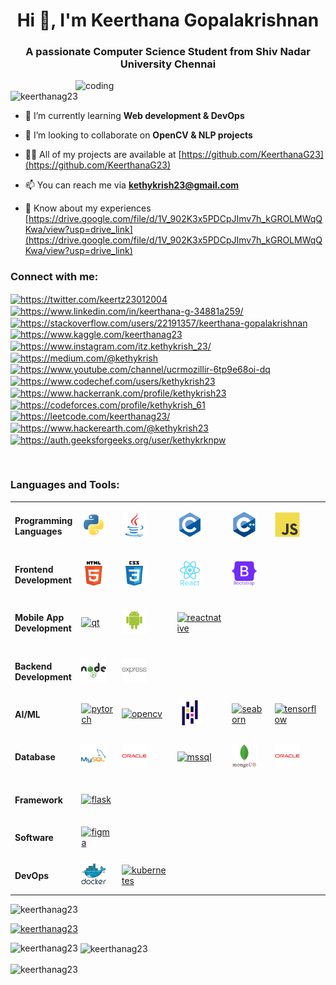 

<h1 align="center">Hi 👋, I'm Keerthana Gopalakrishnan</h1>
<h3 align="center">A passionate Computer Science Student from Shiv Nadar University Chennai</h3>

<img align ="right" alt="coding" width ="400" src="https://cdnb.artstation.com/p/assets/images/images/028/991/999/original/anna-havrylyukh-.gif?1596125112">


<p align="left"> <img src="https://komarev.com/ghpvc/?username=keerthanag23&label=Profile%20views&color=0e75b6&style=flat" alt="keerthanag23" /> </p>

- 🌱 I’m currently learning **Web development & DevOps**

- 👯 I’m looking to collaborate on **OpenCV & NLP projects**

- 👨‍💻 All of my projects are available at [https://github.com/KeerthanaG23](https://github.com/KeerthanaG23)

- 📫 You can reach me  via **kethykrish23@gmail.com**

- 📄 Know about my experiences [https://drive.google.com/file/d/1V_902K3x5PDCpJImv7h_kGROLMWqQKwa/view?usp=drive_link](https://drive.google.com/file/d/1V_902K3x5PDCpJImv7h_kGROLMWqQKwa/view?usp=drive_link)
 
<h3 align="left">Connect with me:</h3>
<p align="left">
<a href="https://twitter.com/https://twitter.com/keertz23012004" target="blank"><img align="center" src="https://raw.githubusercontent.com/rahuldkjain/github-profile-readme-generator/master/src/images/icons/Social/twitter.svg" alt="https://twitter.com/keertz23012004" height="30" width="40" /></a>
<a href="https://linkedin.com/in/https://www.linkedin.com/in/keerthana-g-34881a259/" target="blank"><img align="center" src="https://raw.githubusercontent.com/rahuldkjain/github-profile-readme-generator/master/src/images/icons/Social/linked-in-alt.svg" alt="https://www.linkedin.com/in/keerthana-g-34881a259/" height="30" width="40" /></a>
<a href="https://stackoverflow.com/users/https://stackoverflow.com/users/22191357/keerthana-gopalakrishnan" target="blank"><img align="center" src="https://raw.githubusercontent.com/rahuldkjain/github-profile-readme-generator/master/src/images/icons/Social/stack-overflow.svg" alt="https://stackoverflow.com/users/22191357/keerthana-gopalakrishnan" height="30" width="40" /></a>
<a href="https://kaggle.com/https://www.kaggle.com/keerthanag23" target="blank"><img align="center" src="https://raw.githubusercontent.com/rahuldkjain/github-profile-readme-generator/master/src/images/icons/Social/kaggle.svg" alt="https://www.kaggle.com/keerthanag23" height="30" width="40" /></a>
<a href="https://instagram.com/https://www.instagram.com/itz.kethykrish_23/" target="blank"><img align="center" src="https://raw.githubusercontent.com/rahuldkjain/github-profile-readme-generator/master/src/images/icons/Social/instagram.svg" alt="https://www.instagram.com/itz.kethykrish_23/" height="30" width="40" /></a>
<a href="https://medium.com/https://medium.com/@kethykrish" target="blank"><img align="center" src="https://raw.githubusercontent.com/rahuldkjain/github-profile-readme-generator/master/src/images/icons/Social/medium.svg" alt="https://medium.com/@kethykrish" height="30" width="40" /></a>
<a href="https://www.youtube.com/c/https://www.youtube.com/channel/ucrmozillir-6tp9e68oi-dq" target="blank"><img align="center" src="https://raw.githubusercontent.com/rahuldkjain/github-profile-readme-generator/master/src/images/icons/Social/youtube.svg" alt="https://www.youtube.com/channel/ucrmozillir-6tp9e68oi-dq" height="30" width="40" /></a>
<a href="https://www.codechef.com/users/https://www.codechef.com/users/kethykrish23" target="blank"><img align="center" src="https://cdn.jsdelivr.net/npm/simple-icons@3.1.0/icons/codechef.svg" alt="https://www.codechef.com/users/kethykrish23" height="30" width="40" /></a>
<a href="https://www.hackerrank.com/https://www.hackerrank.com/profile/kethykrish23" target="blank"><img align="center" src="https://raw.githubusercontent.com/rahuldkjain/github-profile-readme-generator/master/src/images/icons/Social/hackerrank.svg" alt="https://www.hackerrank.com/profile/kethykrish23" height="30" width="40" /></a>
<a href="https://codeforces.com/profile/https://codeforces.com/profile/kethykrish_61" target="blank"><img align="center" src="https://raw.githubusercontent.com/rahuldkjain/github-profile-readme-generator/master/src/images/icons/Social/codeforces.svg" alt="https://codeforces.com/profile/kethykrish_61" height="30" width="40" /></a>
<a href="https://www.leetcode.com/https://leetcode.com/keerthanag23/" target="blank"><img align="center" src="https://raw.githubusercontent.com/rahuldkjain/github-profile-readme-generator/master/src/images/icons/Social/leet-code.svg" alt="https://leetcode.com/keerthanag23/" height="30" width="40" /></a>
<a href="https://www.hackerearth.com/https://www.hackerearth.com/@kethykrish23" target="blank"><img align="center" src="https://raw.githubusercontent.com/rahuldkjain/github-profile-readme-generator/master/src/images/icons/Social/hackerearth.svg" alt="https://www.hackerearth.com/@kethykrish23" height="30" width="40" /></a>
<a href="https://auth.geeksforgeeks.org/user/https://auth.geeksforgeeks.org/user/kethykrknpw" target="blank"><img align="center" src="https://raw.githubusercontent.com/rahuldkjain/github-profile-readme-generator/master/src/images/icons/Social/geeks-for-geeks.svg" alt="https://auth.geeksforgeeks.org/user/kethykrknpw" height="30" width="40" /></a>
</p>

<br>
<h3 align="left">Languages and Tools:</h3>
<table>
  <tr>
    <td>
      <h4>Programming Languages</h4>
    </td>
      <td>
       <a href="https://www.//python.org" target="_blank" rel="noreferrer"> <img src="https://raw.githubusercontent.com/devicons/devicon/master/icons/python/python-original.svg" alt="python" width="40" height="40"/> </a> 
      </td>
    <td>
    <a href="https://www.java.com" target="_blank" rel="noreferrer"> <img src="https://raw.githubusercontent.com/devicons/devicon/master/icons/java/java-original.svg" alt="java" width="40" height="40"/> </a>
 </td>
     <td>
  <a href="https://www.cprogramming.com/" target="_blank" rel="noreferrer"> <img src="https://raw.githubusercontent.com/devicons/devicon/master/icons/c/c-original.svg" alt="c" width="40" height="40"/> </a> 
 </td>
   <td>
    <a href="https://www.w3schools.com/cpp/" target="_blank" rel="noreferrer"> <img src="https://raw.githubusercontent.com/devicons/devicon/master/icons/cplusplus/cplusplus-original.svg" alt="cplusplus" width="40" height="40"/> </a>
   </td>
   <td>
    <a href="https://developer.mozilla.org/en-US/docs/Web/JavaScript" target="_blank" rel="noreferrer"> <img src="https://raw.githubusercontent.com/devicons/devicon/master/icons/javascript/javascript-original.svg" alt="javascript" width="40" height="40"/> </a>
   </td>
  </tr>
  <tr>
    <td>
      <h4> Frontend Development</h4>
    </td>
    <td>
       <a href="https://www.w3.org/html/" target="_blank" rel="noreferrer"> <img src="https://raw.githubusercontent.com/devicons/devicon/master/icons/html5/html5-original-wordmark.svg" alt="html5" width="40" height="40"/> </a> 
    </td>
    <td>
       <a href="https://www.w3schools.com/css/" target="_blank" rel="noreferrer"> <img src="https://raw.githubusercontent.com/devicons/devicon/master/icons/css3/css3-original-wordmark.svg" alt="css3" width="40" height="40"/> </a> 
    </td>
   <td>
     <a href="https://reactjs.org/" target="_blank" rel="noreferrer"> <img src="https://raw.githubusercontent.com/devicons/devicon/master/icons/react/react-original-wordmark.svg" alt="react" width="40" height="40"/> </a> 
   </td>
   <td>
    <a href="https://getbootstrap.com" target="_blank" rel="noreferrer"> <img src="https://raw.githubusercontent.com/devicons/devicon/master/icons/bootstrap/bootstrap-plain-wordmark.svg" alt="bootstrap" width="40" height="40"/> </a> 
   </td>
  </tr>
  <tr>
    <td>
    <h4>  Mobile App Development</h4>
    </td>
    <td>
      <a href="https://www.qt.io/" target="_blank" rel="noreferrer"> <img src="https://upload.wikimedia.org/wikipedia/commons/0/0b/Qt_logo_2016.svg" alt="qt" width="40" height="40"/> </a> 
    </td>
    <td>
       <a href="https://developer.android.com" target="_blank" rel="noreferrer"> <img src="https://raw.githubusercontent.com/devicons/devicon/master/icons/android/android-original-wordmark.svg" alt="android" width="40" height="40"/> </a>
    </td>
   <td>
    <a href="https://reactnative.dev/" target="_blank" rel="noreferrer"> <img src="https://reactnative.dev/img/header_logo.svg" alt="reactnative" width="40" height="40"/> </a>
   </td>
  </tr>
<tr>
    <td>
    <h4>  Backend Development </h4>
    </td>
    <td>
     <a href="https://nodejs.org" target="_blank" rel="noreferrer"> <img src="https://raw.githubusercontent.com/devicons/devicon/master/icons/nodejs/nodejs-original-wordmark.svg" alt="nodejs" width="40" height="40"/> </a>
    </td>
    <td>
      <a href="https://expressjs.com" target="_blank" rel="noreferrer"> <img src="https://raw.githubusercontent.com/devicons/devicon/master/icons/express/express-original-wordmark.svg" alt="express" width="40" height="40"/> </a> 
    </td>
  </tr>


  
  <tr>
    <td>
      <h4>AI/ML</h4>
    </td>
    <td>
       <a href="https://pytorch.org/" target="_blank" rel="noreferrer"> <img src="https://www.vectorlogo.zone/logos/pytorch/pytorch-icon.svg" alt="pytorch" width="40" height="40"/> </a> 
    </td>
    <td>
      <a href="https://opencv.org/" target="_blank" rel="noreferrer"> <img src="https://www.vectorlogo.zone/logos/opencv/opencv-icon.svg" alt="opencv" width="40" height="40"/> </a> 
    </td>
    <td>
        <a href="https://pandas.pydata.org/" target="_blank" rel="noreferrer"> <img src="https://raw.githubusercontent.com/devicons/devicon/2ae2a900d2f041da66e950e4d48052658d850630/icons/pandas/pandas-original.svg" alt="pandas" width="40" height="40"/> </a>
    </td>
    <td>
       <a href="https://seaborn.pydata.org/" target="_blank" rel="noreferrer"> <img src="https://seaborn.pydata.org/_images/logo-mark-lightbg.svg" alt="seaborn" width="40" height="40"/> </a>
    </td>
    <td>
        <a href="https://www.tensorflow.org" target="_blank" rel="noreferrer"> <img src="https://www.vectorlogo.zone/logos/tensorflow/tensorflow-icon.svg" alt="tensorflow" width="40" height="40"/> </a>
    </td>
    <td>
       <a href="https://scikit-learn.org/" target="_blank" rel="noreferrer"> 
        <img src="https://upload.wikimedia.org/wikipedia/commons/0/05/Scikit_learn_logo_small.svg" alt="scikit_learn" width="40" height="40"/> </a> 
    </td>
  </tr>
  <tr>
    <td>
      <h4>Database</h4>
    </td>
    <td>
       <a href="https://www.mysql.com/" target="_blank" rel="noreferrer"> <img src="https://raw.githubusercontent.com/devicons/devicon/master/icons/mysql/mysql-original-wordmark.svg" alt="mysql" width="40" height="40"/> </a>
    </td>
    <td>
        
  <a href="https://www.oracle.com/" target="_blank" rel="noreferrer"> <img src="https://raw.githubusercontent.com/devicons/devicon/master/icons/oracle/oracle-original.svg" alt="oracle" width="40" height="40"/> </a>
    </td>
    <td>
  <a href="https://www.microsoft.com/en-us/sql-server" target="_blank" rel="noreferrer"> <img src="https://www.svgrepo.com/show/303229/microsoft-sql-server-logo.svg" alt="mssql" width="40" height="40"/> </a>
    </td>
    <td>
    <a href="https://www.mongodb.com/" target="_blank" rel="noreferrer"> <img src="https://raw.githubusercontent.com/devicons/devicon/master/icons/mongodb/mongodb-original-wordmark.svg" alt="mongodb" width="40" height="40"/> </a>
    </td>
    <td>
    <a href="https://www.oracle.com/" target="_blank" rel="noreferrer"> <img src="https://raw.githubusercontent.com/devicons/devicon/master/icons/oracle/oracle-original.svg" alt="oracle" width="40" height="40"/> </a>
    </td>
  </tr>
<tr>
  <td>
    <h4>Framework</h4>
  </td>
  <td>
    <a href="https://flask.palletsprojects.com/" target="_blank" rel="noreferrer"> <img src="https://www.vectorlogo.zone/logos/pocoo_flask/pocoo_flask-icon.svg" alt="flask" width="40" height="40"/> </a> 
  </td>
  </tr>
  <tr>
    <td>
      <h4>Software</h4>
    </td>
    <td>
      <a href="https://www.figma.com/" target="_blank" rel="noreferrer"> <img src="https://www.vectorlogo.zone/logos/figma/figma-icon.svg" alt="figma" width="40" height="40"/> </a>
    </td>   
  </tr>
  <tr>
    <td>
      <h4>DevOps</h4>
    </td>
    <td>
       <a href="https://www.docker.com/" target="_blank" rel="noreferrer"> <img src="https://raw.githubusercontent.com/devicons/devicon/master/icons/docker/docker-original-wordmark.svg" alt="docker" width="40" height="40"/> </a>
    </td>
    <td>
      <a href="https://kubernetes.io" target="_blank" rel="noreferrer"> <img src="https://www.vectorlogo.zone/logos/kubernetes/kubernetes-icon.svg" alt="kubernetes" width="40" height="40"/> </a> 
    </td>
  </tr>
 </table> 
 <p align="left"> <img src="https://komarev.com/ghpvc/?username=keerthanag23&label=Profile%20views&color=0e75b6&style=flat" alt="keerthanag23" /> </p>

<p align="left"> <a href="https://github.com/ryo-ma/github-profile-trophy"><img src="https://github-profile-trophy.vercel.app/?username=keerthanag23" alt="keerthanag23" /></a> </p>

<p><img align="left" src="https://github-readme-stats.vercel.app/api/top-langs?username=keerthanag23&show_icons=true&locale=en&layout=compact" alt="keerthanag23" /></p>

<p>&nbsp;<img align="center" src="https://github-readme-stats.vercel.app/api?username=keerthanag23&show_icons=true&locale=en" alt="keerthanag23" /></p>

<p><img align="center" src="https://github-readme-streak-stats.herokuapp.com/?user=keerthanag23&" alt="keerthanag23" /></p>
